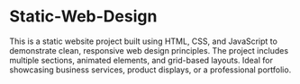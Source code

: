 # Static-Web-Design
This is a static website project built using HTML, CSS, and JavaScript to demonstrate clean, responsive web design principles. The project includes multiple sections, animated elements, and grid-based layouts. Ideal for showcasing business services, product displays, or a professional portfolio.
